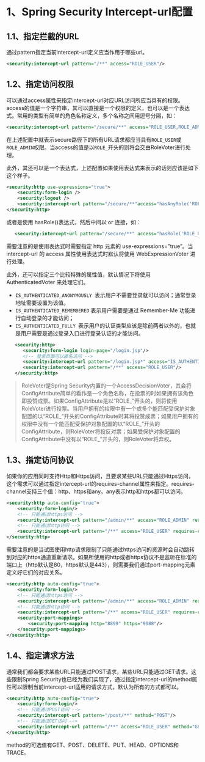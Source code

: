 # 1、Spring Security Intercept-url配置

## 1.1、指定拦截的URL

通过pattern指定当前intercept-url定义应当作用于哪些url。

```xml
<security:intercept-url pattern="/**" access="ROLE_USER"/>
```

## 1.2、指定访问权限

可以通过access属性来指定intercept-url对应URL访问所应当具有的权限。access的值是一个字符串，其可以直接是一个权限的定义，也可以是一个表达式。常用的类型有简单的角色名称定义，多个名称之间用逗号分隔，如：

```xml
<security:intercept-url pattern="/secure/**" access="ROLE_USER,ROLE_ADMIN"/>
```

在上述配置中就表示secure路径下的所有URL请求都应当具有`ROLE_USER`或`ROLE_ADMIN`权限。当access的值是以`ROLE_`开头的则将会交由RoleVoter进行处理。

此外，其还可以是一个表达式，上述配置如果使用表达式来表示的话则应该是如下这个样子。

```xml
<security:http use-expressions="true">
    <security:form-login />
    <security:logout />
    <security:intercept-url pattern="/secure/**"access="hasAnyRole('ROLE_USER','ROLE_ADMIN')"/>
</security:http>
```

或者是使用 hasRole()表达式，然后中间以 or 连接，如：

```xml
   <security:intercept-url pattern="/secure/**" access="hasRole('ROLE_USER') or hasRole('ROLE_ADMIN')"/>
```

需要注意的是使用表达式时需要指定 http 元素的 use-expressions=”true”。当 intercept-url 的 access 属性使用表达式时默认将使用 WebExpressionVoter 进行处理。

此外，还可以指定三个比较特殊的属性值，默认情况下将使用 AuthenticatedVoter 来处理它们。

- `IS_AUTHENTICATED_ANONYMOUSLY `表示用户不需要登录就可以访问；通常登录地址需要设置为该值。
- `IS_AUTHENTICATED_REMEMBERED` 表示用户需要是通过 Remember-Me 功能进行自动登录的才能访问；
- `IS_AUTHENTICATED_FULLY `表示用户的认证类型应该是除前两者以外的，也就是用户需要是通过登录入口进行登录认证的才能访问。

```xml
   <security:http>
      <security:form-login login-page="/login.jsp"/>
      <!-- 登录页面可以匿名访问 -->
      <security:intercept-url pattern="/login.jsp*" access="IS_AUTHENTICATED_ANONYMOUSLY"/>
      <security:intercept-url pattern="/**" access="ROLE_USER"/>
   </security:http>
```

> RoleVoter是Spring Security内置的一个AccessDecisionVoter，其会将ConfigAttribute简单的看作是一个角色名称，在投票的时如果拥有该角色即投赞成票。如果ConfigAttribute是以“ROLE_”开头的，则将使用RoleVoter进行投票。当用户拥有的权限中有一个或多个能匹配受保护对象配置的以“ROLE_”开头的ConfigAttribute时其将投赞成票；如果用户拥有的权限中没有一个能匹配受保护对象配置的以“ROLE_”开头的ConfigAttribute，则RoleVoter将投反对票；如果受保护对象配置的ConfigAttribute中没有以“ROLE_”开头的，则RoleVoter将弃权。

## 1.3、指定访问协议

 如果你的应用同时支持Http和Https访问，且要求某些URL只能通过Https访问，这个需求可以通过指定intercept-url的requires-channel属性来指定。requires-channel支持三个值：http、https和any。any表示http和https都可以访问。

```xml
<security:http auto-config="true">
    <security:form-login/>
    <!-- 只能通过https访问 -->
    <security:intercept-url pattern="/admin/**" access="ROLE_ADMIN" requires-channel="https"/>
    <!-- 只能通过http访问 -->
    <security:intercept-url pattern="/**" access="ROLE_USER" requires-channel="http"/>
</security:http>
```

​    需要注意的是当试图使用http请求限制了只能通过https访问的资源时会自动跳转到对应的https通道重新请求。如果所使用的http或者https协议不是监听在标准的端口上（http默认是80，https默认是443），则需要我们通过port-mapping元素定义好它们的对应关系。

```xml
<security:http auto-config="true">
    <security:form-login/>
    <!-- 只能通过https访问 -->
    <security:intercept-url pattern="/admin/**" access="ROLE_ADMIN" requires-channel="https"/>
    <!-- 只能通过http访问 -->
    <security:intercept-url pattern="/**" access="ROLE_USER" requires-channel="http"/>
    <security:port-mappings>
        <security:port-mapping http="8899" https="9988"/>
    </security:port-mappings>
</security:http>
```

## 1.4、指定请求方法

通常我们都会要求某些URL只能通过POST请求，某些URL只能通过GET请求。这些限制Spring Security也已经为我们实现了，通过指定intercept-url的method属性可以限制当前intercept-url适用的请求方式，默认为所有的方式都可以。

```xml
<security:http auto-config="true">
    <security:form-login/>
    <!-- 只能通过POST访问 -->
    <security:intercept-url pattern="/post/**" method="POST"/>
    <!-- 只能通过GET访问 -->
    <security:intercept-url pattern="/**" access="ROLE_USER" method="GET"/>
</security:http>
```

method的可选值有GET、POST、DELETE、PUT、HEAD、OPTIONS和TRACE。